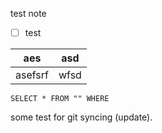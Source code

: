 test note

- [ ] test

| aes     | asd  |
| ------- | ---- |
| asefsrf | wfsd | 

```datatableview
SELECT * FROM "" WHERE 
```

some test for git syncing (update).